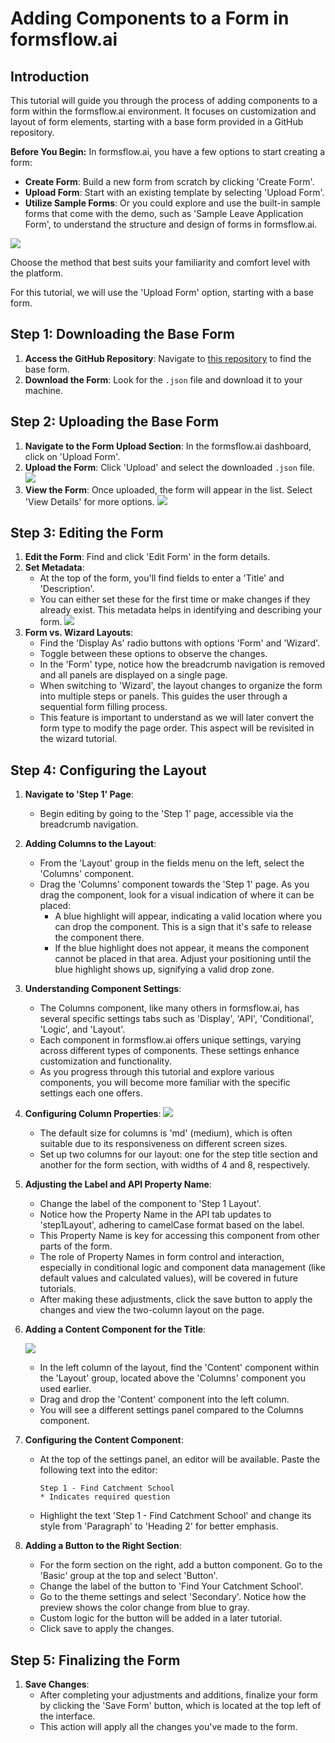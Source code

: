 # Adding Components to a Form in formsflow.ai

## Introduction

This tutorial will guide you through the process of adding components to a form within the formsflow.ai environment. It focuses on customization and layout of form elements, starting with a base form provided in a GitHub repository.

**Before You Begin:**
In formsflow.ai, you have a few options to start creating a form:

- **Create Form**: Build a new form from scratch by clicking 'Create Form'.
- **Upload Form**: Start with an existing template by selecting 'Upload Form'.
- **Utilize Sample Forms**: Or you could explore and use the built-in sample forms that come with the demo, such as 'Sample Leave Application Form', to understand the structure and design of forms in formsflow.ai.

![](https://github.com/jimin-aot/student-application-form-tutorial/blob/main/02-form-component-layout/images/how-to-start-a-form.png?raw=true)

Choose the method that best suits your familiarity and comfort level with the platform.

For this tutorial, we will use the 'Upload Form' option, starting with a base form.

## Step 1: Downloading the Base Form

1. **Access the GitHub Repository**: Navigate to [this repository](https://github.com/jimin-aot/student-application-form-tutorial/blob/main/02-form-component-layout/form-base.json) to find the base form.
2. **Download the Form**: Look for the `.json` file and download it to your machine.

## Step 2: Uploading the Base Form

1. **Navigate to the Form Upload Section**: In the formsflow.ai dashboard, click on 'Upload Form'.
2. **Upload the Form**: Click 'Upload' and select the downloaded `.json` file.
   ![](https://github.com/jimin-aot/student-application-form-tutorial/blob/main/02-form-component-layout/images/open-a-file.png?raw=true)
3. **View the Form**: Once uploaded, the form will appear in the list. Select 'View Details' for more options.
   ![](https://github.com/jimin-aot/student-application-form-tutorial/blob/main/02-form-component-layout/images/form-uploaded-in-the-list.png?raw=true)

## Step 3: Editing the Form

1. **Edit the Form**: Find and click 'Edit Form' in the form details.
2. **Set Metadata**:
   - At the top of the form, you'll find fields to enter a 'Title' and 'Description'.
   - You can either set these for the first time or make changes if they already exist. This metadata helps in identifying and describing your form.
     ![](https://github.com/jimin-aot/student-application-form-tutorial/blob/main/02-form-component-layout/images/metadata.png?raw=true)
3. **Form vs. Wizard Layouts**:
   - Find the 'Display As' radio buttons with options 'Form' and 'Wizard'.
   - Toggle between these options to observe the changes.
   - In the 'Form' type, notice how the breadcrumb navigation is removed and all panels are displayed on a single page.
   - When switching to 'Wizard', the layout changes to organize the form into multiple steps or panels. This guides the user through a sequential form filling process.
   - This feature is important to understand as we will later convert the form type to modify the page order. This aspect will be revisited in the wizard tutorial.

## Step 4: Configuring the Layout

1. **Navigate to 'Step 1' Page**:
   - Begin editing by going to the 'Step 1' page, accessible via the breadcrumb navigation.
2. **Adding Columns to the Layout**:

   - From the 'Layout' group in the fields menu on the left, select the 'Columns' component.
   - Drag the 'Columns' component towards the 'Step 1' page. As you drag the component, look for a visual indication of where it can be placed:
     - A blue highlight will appear, indicating a valid location where you can drop the component. This is a sign that it's safe to release the component there.
     - If the blue highlight does not appear, it means the component cannot be placed in that area. Adjust your positioning until the blue highlight shows up, signifying a valid drop zone.

3. **Understanding Component Settings**:

   - The Columns component, like many others in formsflow.ai, has several specific settings tabs such as 'Display', 'API', 'Conditional', 'Logic', and 'Layout'.
   - Each component in formsflow.ai offers unique settings, varying across different types of components. These settings enhance customization and functionality.
   - As you progress through this tutorial and explore various components, you will become more familiar with the specific settings each one offers.

4. **Configuring Column Properties**:
   ![](https://github.com/jimin-aot/student-application-form-tutorial/blob/main/02-form-component-layout/images/columns-component-setting.png?raw=true)

   - The default size for columns is 'md' (medium), which is often suitable due to its responsiveness on different screen sizes.
   - Set up two columns for our layout: one for the step title section and another for the form section, with widths of 4 and 8, respectively.

5. **Adjusting the Label and API Property Name**:

   - Change the label of the component to 'Step 1 Layout'.
   - Notice how the Property Name in the API tab updates to 'step1Layout', adhering to camelCase format based on the label.
   - This Property Name is key for accessing this component from other parts of the form.
   - The role of Property Names in form control and interaction, especially in conditional logic and component data management (like default values and calculated values), will be covered in future tutorials.
   - After making these adjustments, click the save button to apply the changes and view the two-column layout on the page.

6. **Adding a Content Component for the Title**:

   ![](https://github.com/jimin-aot/student-application-form-tutorial/blob/main/02-form-component-layout/images/drop-content-component.png?raw=true)

   - In the left column of the layout, find the 'Content' component within the 'Layout' group, located above the 'Columns' component you used earlier.
   - Drag and drop the 'Content' component into the left column.
   - You will see a different settings panel compared to the Columns component.

7. **Configuring the Content Component**:

   - At the top of the settings panel, an editor will be available. Paste the following text into the editor:

     ```
     Step 1 - Find Catchment School
     * Indicates required question
     ```

   - Highlight the text 'Step 1 - Find Catchment School' and change its style from 'Paragraph' to 'Heading 2' for better emphasis.

8. **Adding a Button to the Right Section**:
   - For the form section on the right, add a button component. Go to the 'Basic' group at the top and select 'Button'.
   - Change the label of the button to 'Find Your Catchment School'.
   - Go to the theme settings and select 'Secondary'. Notice how the preview shows the color change from blue to gray.
   - Custom logic for the button will be added in a later tutorial.
   - Click save to apply the changes.

## Step 5: Finalizing the Form

1. **Save Changes**:
   - After completing your adjustments and additions, finalize your form by clicking the 'Save Form' button, which is located at the top left of the interface.
   - This action will apply all the changes you've made to the form.
